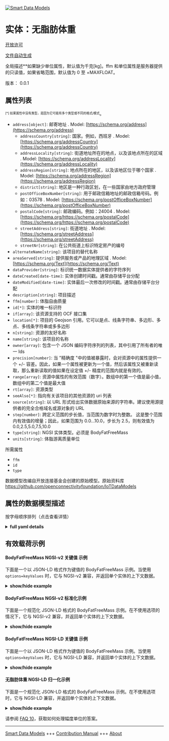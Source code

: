 <!-- 10-Header -->  
[![Smart Data Models](https://smartdatamodels.org/wp-content/uploads/2022/01/SmartDataModels_logo.png "Logo")](https://smartdatamodels.org)  
实体：无脂肪体重  
========<!-- /10-Header -->  
<!-- 15-License -->  
[开放许可](https://github.com/smart-data-models//dataModel.OCF/blob/master/BodyFatFreeMass/LICENSE.md)  
[文件自动生成](https://docs.google.com/presentation/d/e/2PACX-1vTs-Ng5dIAwkg91oTTUdt8ua7woBXhPnwavZ0FxgR8BsAI_Ek3C5q97Nd94HS8KhP-r_quD4H0fgyt3/pub?start=false&loop=false&delayms=3000#slide=id.gb715ace035_0_60)  
<!-- /15-License -->  
<!-- 20-Description -->  
全局描述**如果缺少单位属性，默认值为千克[kg]。ffm 和单位属性是服务器提供的只读值，如果省略范围，默认值为 0 至 +MAXFLOAT。  
版本： 0.0.1  
<!-- /20-Description -->  
<!-- 30-PropertiesList -->  

## 属性列表  

<sup><sub>[*] 如果属性中没有类型，是因为它可能有多个类型或不同的格式/模式</sub></sup>。  
- `address[object]`: 邮寄地址  . Model: [https://schema.org/address](https://schema.org/address)	- `addressCountry[string]`: 国家。例如，西班牙  . Model: [https://schema.org/addressCountry](https://schema.org/addressCountry)  
	- `addressLocality[string]`: 街道地址所在的地点，以及该地点所在的区域  . Model: [https://schema.org/addressLocality](https://schema.org/addressLocality)  
	- `addressRegion[string]`: 地点所在的地区，以及该地区位于哪个国家  . Model: [https://schema.org/addressRegion](https://schema.org/addressRegion)  
	- `district[string]`: 地区是一种行政区划，在一些国家由地方政府管理    
	- `postOfficeBoxNumber[string]`: 用于邮政信箱地址的邮政信箱号码。例如：03578  . Model: [https://schema.org/postOfficeBoxNumber](https://schema.org/postOfficeBoxNumber)  
	- `postalCode[string]`: 邮政编码。例如：24004  . Model: [https://schema.org/https://schema.org/postalCode](https://schema.org/https://schema.org/postalCode)  
	- `streetAddress[string]`: 街道地址  . Model: [https://schema.org/streetAddress](https://schema.org/streetAddress)  
	- `streetNr[string]`: 在公共街道上标识特定房产的编号    
- `alternateName[string]`: 该项目的替代名称  - `areaServed[string]`: 提供服务或产品的地理区域  . Model: [https://schema.org/Text](https://schema.org/Text)- `dataProvider[string]`: 标识统一数据实体提供者的字符序列  - `dateCreated[date-time]`: 实体创建时间戳。通常由存储平台分配  - `dateModified[date-time]`: 实体最后一次修改的时间戳。通常由存储平台分配  - `description[string]`: 项目描述  - `ffm[number]`: 体脂自由质量  - `id[*]`: 实体的唯一标识符  - `if[array]`: 该资源支持的 OCF 接口集  - `location[*]`: 项目的 Geojson 引用。它可以是点、线条字符串、多边形、多点、多线条字符串或多多边形  - `n[string]`: 资源的友好名称  - `name[string]`: 该项目的名称  - `owner[array]`: 包含一个 JSON 编码字符序列的列表，其中引用了所有者的唯一 Ids  - `precision[number]`: 当 "精确度 "中的值被暴露时，会对资源中的属性提供一个 +/- 容差。因此，如果一个属性被更新为一个值，然后该属性又被重新读取，那么重新读取的值如果在设定值 +/- 精度的范围内就是有效的。  - `range[array]`: 资源中属性的有效范围（数字）。数组中的第一个值是最小值，数组中的第二个值是最大值  - `rt[array]`: 资源类型  - `seeAlso[*]`: 指向有关该项目的其他资源的 uri 列表  - `source[string]`: 以 URL 形式给出实体数据原始来源的字符串。建议使用源提供者的完全合格域名或源对象的 URL  - `step[number]`: 跨定义范围的步长值，当范围为数字时为整数。  这是整个范围内有效值的增量；因此，如果范围为 0.0...10.0，步长为 2.5，则有效值为 0.0,2.5,5.0,7.5,10.0  - `type[string]`: NGSI 实体类型。必须是 BodyFatFreeMass  - `units[string]`: 体脂游离质量单位  <!-- /30-PropertiesList -->  
<!-- 35-RequiredProperties -->  
所需属性  
- `ffm`  - `id`  - `type`  <!-- /35-RequiredProperties -->  
<!-- 40-RequiredProperties -->  
数据模型改编自开放连接基金会创建的原始模型。原始资料库 https://github.com/openconnectivityfoundation/IoTDataModels  
<!-- /40-RequiredProperties -->  
<!-- 50-DataModelHeader -->  
## 属性的数据模型描述  
按字母顺序排列（点击查看详情）  
<!-- /50-DataModelHeader -->  
<!-- 60-ModelYaml -->  
<details><summary><strong>full yaml details</strong></summary>    
```yaml  
BodyFatFreeMass:    
  description: 'This Resource describes the Properties associated with a person''s body fat free mass.The unit is a single value that is one of kg, lb or percent.If the unit Property is missing the default is kilograms [kg].The ffm and unit Properties are read-only values that are provided by the Server.When range is omitted the default is 0 to +MAXFLOAT.'    
  properties:    
    address:    
      description: The mailing address    
      properties:    
        addressCountry:    
          description: 'The country. For example, Spain'    
          type: string    
          x-ngsi:    
            model: https://schema.org/addressCountry    
            type: Property    
        addressLocality:    
          description: 'The locality in which the street address is, and which is in the region'    
          type: string    
          x-ngsi:    
            model: https://schema.org/addressLocality    
            type: Property    
        addressRegion:    
          description: 'The region in which the locality is, and which is in the country'    
          type: string    
          x-ngsi:    
            model: https://schema.org/addressRegion    
            type: Property    
        district:    
          description: 'A district is a type of administrative division that, in some countries, is managed by the local government'    
          type: string    
          x-ngsi:    
            type: Property    
        postOfficeBoxNumber:    
          description: 'The post office box number for PO box addresses. For example, 03578'    
          type: string    
          x-ngsi:    
            model: https://schema.org/postOfficeBoxNumber    
            type: Property    
        postalCode:    
          description: 'The postal code. For example, 24004'    
          type: string    
          x-ngsi:    
            model: https://schema.org/https://schema.org/postalCode    
            type: Property    
        streetAddress:    
          description: The street address    
          type: string    
          x-ngsi:    
            model: https://schema.org/streetAddress    
            type: Property    
        streetNr:    
          description: Number identifying a specific property on a public street    
          type: string    
          x-ngsi:    
            type: Property    
      type: object    
      x-ngsi:    
        model: https://schema.org/address    
        type: Property    
    alternateName:    
      description: An alternative name for this item    
      type: string    
      x-ngsi:    
        type: Property    
    areaServed:    
      description: The geographic area where a service or offered item is provided    
      type: string    
      x-ngsi:    
        model: https://schema.org/Text    
        type: Property    
    dataProvider:    
      description: A sequence of characters identifying the provider of the harmonised data entity    
      type: string    
      x-ngsi:    
        type: Property    
    dateCreated:    
      description: Entity creation timestamp. This will usually be allocated by the storage platform    
      format: date-time    
      type: string    
      x-ngsi:    
        type: Property    
    dateModified:    
      description: Timestamp of the last modification of the entity. This will usually be allocated by the storage platform    
      format: date-time    
      type: string    
      x-ngsi:    
        type: Property    
    description:    
      description: A description of this item    
      type: string    
      x-ngsi:    
        type: Property    
    ffm:    
      description: Body fat free mass    
      minimum: 0.0    
      readOnly: true    
      type: number    
      x-ngsi:    
        type: Property    
    id:    
      anyOf:    
        - description: Identifier format of any NGSI entity    
          maxLength: 256    
          minLength: 1    
          pattern: ^[\w\-\.\{\}\$\+\*\[\]`|~^@!,:\\]+$    
          type: string    
          x-ngsi:    
            type: Property    
        - description: Identifier format of any NGSI entity    
          format: uri    
          type: string    
          x-ngsi:    
            type: Property    
      description: Unique identifier of the entity    
      x-ngsi:    
        type: Property    
    if:    
      description: The OCF Interface set supported by this Resource    
      items:    
        enum:    
          - oic.if.s    
          - oic.if.baseline    
        maxLength: 64    
        type: string    
      minItems: 1    
      readOnly: true    
      type: array    
      uniqueItems: true    
      x-ngsi:    
        type: Property    
    location:    
      description: 'Geojson reference to the item. It can be Point, LineString, Polygon, MultiPoint, MultiLineString or MultiPolygon'    
      oneOf:    
        - description: Geojson reference to the item. Point    
          properties:    
            bbox:    
              items:    
                type: number    
              minItems: 4    
              type: array    
            coordinates:    
              items:    
                type: number    
              minItems: 2    
              type: array    
            type:    
              enum:    
                - Point    
              type: string    
          required:    
            - type    
            - coordinates    
          title: GeoJSON Point    
          type: object    
          x-ngsi:    
            type: GeoProperty    
        - description: Geojson reference to the item. LineString    
          properties:    
            bbox:    
              items:    
                type: number    
              minItems: 4    
              type: array    
            coordinates:    
              items:    
                items:    
                  type: number    
                minItems: 2    
                type: array    
              minItems: 2    
              type: array    
            type:    
              enum:    
                - LineString    
              type: string    
          required:    
            - type    
            - coordinates    
          title: GeoJSON LineString    
          type: object    
          x-ngsi:    
            type: GeoProperty    
        - description: Geojson reference to the item. Polygon    
          properties:    
            bbox:    
              items:    
                type: number    
              minItems: 4    
              type: array    
            coordinates:    
              items:    
                items:    
                  items:    
                    type: number    
                  minItems: 2    
                  type: array    
                minItems: 4    
                type: array    
              type: array    
            type:    
              enum:    
                - Polygon    
              type: string    
          required:    
            - type    
            - coordinates    
          title: GeoJSON Polygon    
          type: object    
          x-ngsi:    
            type: GeoProperty    
        - description: Geojson reference to the item. MultiPoint    
          properties:    
            bbox:    
              items:    
                type: number    
              minItems: 4    
              type: array    
            coordinates:    
              items:    
                items:    
                  type: number    
                minItems: 2    
                type: array    
              type: array    
            type:    
              enum:    
                - MultiPoint    
              type: string    
          required:    
            - type    
            - coordinates    
          title: GeoJSON MultiPoint    
          type: object    
          x-ngsi:    
            type: GeoProperty    
        - description: Geojson reference to the item. MultiLineString    
          properties:    
            bbox:    
              items:    
                type: number    
              minItems: 4    
              type: array    
            coordinates:    
              items:    
                items:    
                  items:    
                    type: number    
                  minItems: 2    
                  type: array    
                minItems: 2    
                type: array    
              type: array    
            type:    
              enum:    
                - MultiLineString    
              type: string    
          required:    
            - type    
            - coordinates    
          title: GeoJSON MultiLineString    
          type: object    
          x-ngsi:    
            type: GeoProperty    
        - description: Geojson reference to the item. MultiLineString    
          properties:    
            bbox:    
              items:    
                type: number    
              minItems: 4    
              type: array    
            coordinates:    
              items:    
                items:    
                  items:    
                    items:    
                      type: number    
                    minItems: 2    
                    type: array    
                  minItems: 4    
                  type: array    
                type: array    
              type: array    
            type:    
              enum:    
                - MultiPolygon    
              type: string    
          required:    
            - type    
            - coordinates    
          title: GeoJSON MultiPolygon    
          type: object    
          x-ngsi:    
            type: GeoProperty    
      x-ngsi:    
        type: GeoProperty    
    n:    
      description: Friendly name of the Resource    
      maxLength: 64    
      readOnly: true    
      type: string    
      x-ngsi:    
        type: Property    
    name:    
      description: The name of this item    
      type: string    
      x-ngsi:    
        type: Property    
    owner:    
      description: A List containing a JSON encoded sequence of characters referencing the unique Ids of the owner(s)    
      items:    
        anyOf:    
          - description: Identifier format of any NGSI entity    
            maxLength: 256    
            minLength: 1    
            pattern: ^[\w\-\.\{\}\$\+\*\[\]`|~^@!,:\\]+$    
            type: string    
            x-ngsi:    
              type: Property    
          - description: Identifier format of any NGSI entity    
            format: uri    
            type: string    
            x-ngsi:    
              type: Property    
        description: Unique identifier of the entity    
        x-ngsi:    
          type: Property    
      type: array    
      x-ngsi:    
        type: Property    
    precision:    
      description: 'When exposed the value in ''precision'' provides a +/- tolerance against the Properties in the Resource. Thus if a Property is UPDATED to a value and that Property then RETRIEVED, the RETRIEVED value is valid if in the range of the set value +/- precision'    
      readOnly: true    
      type: number    
      x-ngsi:    
        type: Property    
    range:    
      description: 'The valid range for the Property in the Resource as a number. The first value in the array is the minimum value, the second value in the array is the maximum value'    
      items:    
        type: number    
      maxItems: 2    
      minItems: 2    
      readOnly: true    
      type: array    
      x-ngsi:    
        type: Property    
    rt:    
      description: Resource Type    
      items:    
        enum:    
          - oic.r.body.ffm    
        maxLength: 64    
        type: string    
      minItems: 1    
      readOnly: true    
      type: array    
      uniqueItems: true    
      x-ngsi:    
        type: Property    
    seeAlso:    
      description: list of uri pointing to additional resources about the item    
      oneOf:    
        - items:    
            format: uri    
            type: string    
          minItems: 1    
          type: array    
        - format: uri    
          type: string    
      x-ngsi:    
        type: Property    
    source:    
      description: 'A sequence of characters giving the original source of the entity data as a URL. Recommended to be the fully qualified domain name of the source provider, or the URL to the source object'    
      type: string    
      x-ngsi:    
        type: Property    
    step:    
      description: 'Step value across the defined range an integer when the range is a number.  This is the increment for valid values across the range; so if range is 0.0..10.0 and step is 2.5 then valid values are 0.0,2.5,5.0,7.5,10.0'    
      readOnly: true    
      type: number    
      x-ngsi:    
        type: Property    
    type:    
      description: NGSI entity type. It has to be BodyFatFreeMass    
      enum:    
        - BodyFatFreeMass    
      type: string    
      x-ngsi:    
        type: Property    
    units:    
      default: kg    
      description: Body fat free mass units    
      enum:    
        - kg    
        - lb    
        - percent    
      readOnly: true    
      type: string    
      x-ngsi:    
        type: Property    
  required:    
    - ffm    
    - id    
    - type    
  type: object    
  x-derived-from: https://raw.githubusercontent.com/openconnectivityfoundation/IoTDataModels/master/BodyFatFreeMassResURI.swagger.json    
  x-disclaimer: 'Redistribution and use in source and binary forms, with or without modification, are permitted  provided that the license conditions are met. Copyleft (c) 2022 Contributors to Smart Data Models Program'    
  x-license-url: https://github.com/smart-data-models/dataModel.OCF/blob/master/BodyFatFreeMass/LICENSE.md    
  x-model-schema: https://smart-data-models.github.io/dataModel.OCF/BodyFatFreeMass/schema.json    
  x-model-tags: OCF    
  x-version: 0.0.1    
```  
</details>    
<!-- /60-ModelYaml -->  
<!-- 70-MiddleNotes -->  
<!-- /70-MiddleNotes -->  
<!-- 80-Examples -->  
## 有效载荷示例  
#### BodyFatFreeMass NGSI-v2 关键值 示例  
下面是一个以 JSON-LD 格式作为键值的 BodyFatFreeMass 示例。当使用 `options=keyValues` 时，它与 NGSI-v2 兼容，并返回单个实体的上下文数据。  
<details><summary><strong>show/hide example</strong></summary>    
```json  
{  
    "id": "urn:ngsi-ld:BodyFatFreeMass:id:OITA:84015603",  
    "dateCreated": "2008-01-28T11:50:42Z",  
    "dateModified": "1989-08-09T09:52:36Z",  
    "source": "Until movie deal million. West course newspaper rest player stand scene. S",  
    "name": "Thing town nor fine specific anyone mind. Pattern really cost film others fund office.",  
    "alternateName": "Eat skin conference charge born sometimes night ",  
    "description": "Little everything later study accept pretty. Above claim attack take part color big. Turn television determine fire old.",  
    "dataProvider": "A scientist such kitchen people song our. Building night risk imagine. We particularly conference mother unit.",  
    "owner": [  
        "urn:ngsi-ld:BodyFatFreeMass:items:JOUM:77326907",  
        "urn:ngsi-ld:BodyFatFreeMass:items:QQGB:73829140"  
    ],  
    "seeAlso": [  
        "urn:ngsi-ld:BodyFatFreeMass:items:LGBL:55154773"  
    ],  
    "location": {  
        "type": "Point",  
        "coordinates": [  
            20.177127,  
            89.726082  
        ]  
    },  
    "address": {  
        "streetAddress": "Method city material energy evidence second.",  
        "addressLocality": "Argue certainly skill and consumer save. Lay those me yea",  
        "addressRegion": "Scene top image office. Quality save off pretty decide. Special oil deal.",  
        "addressCountry": "Away their when and hope. Use cultural campaign bank. I trial life offer visit cover.",  
        "postalCode": "Subject learn administration church wish rich. Relationship au",  
        "postOfficeBoxNumber": "Outside difficult adult south. Store data past analysis idea hot system. Year after side machine apply food. Safe too strong whole.",  
        "streetNr": "Month card television machine same speech thought save. High nice couple throw respond thousand might. Third appear grow simply water you.",  
        "district": "Break particular entire response participant bank. Operation window floor wind member responsibility. Bag investment hand answer position coll"  
    },  
    "areaServed": "Development culture federal draw animal fish level central. Table main seat want assume. Raise mil",  
    "rt": [  
        "oic.r.body.ffm"  
    ],  
    "ffm": 911.0,  
    "units": "percent",  
    "range": [  
        77.7,  
        206.6  
    ],  
    "step": 540.2,  
    "precision": 989.8,  
    "n": "Run probably certainly.",  
    "if": [  
        "oic.if.s"  
    ],  
    "type": "BodyFatFreeMass"  
}  
```  
</details>  
#### BodyFatFreeMass NGSI-v2 标准化示例  
下面是一个规范化 JSON-LD 格式的 BodyFatFreeMass 示例。在不使用选项的情况下，它与 NGSI-v2 兼容，并返回单个实体的上下文数据。  
<details><summary><strong>show/hide example</strong></summary>    
```json  
{  
    "id": "urn:ngsi-ld:BodyFatFreeMass:id:OITA:84015603",  
    "dateCreated": {  
        "type": "DateTime",  
        "value": "2008-01-28T11:50:42Z"  
    },  
    "dateModified": {  
        "type": "DateTime",  
        "value": "1989-08-09T09:52:36Z"  
    },  
    "source": {  
        "type": "Text",  
        "value": "Until movie deal million. West course newspaper rest player stand scene. S"  
    },  
    "name": {  
        "type": "Text",  
        "value": "Thing town nor fine specific anyone mind. Pattern really cost film others fund office."  
    },  
    "alternateName": {  
        "type": "Text",  
        "value": "Eat skin conference charge born sometimes night "  
    },  
    "description": {  
        "type": "Text",  
        "value": "Little everything later study accept pretty. Above claim attack take part color big. Turn television determine fire old."  
    },  
    "dataProvider": {  
        "type": "Text",  
        "value": "A scientist such kitchen people song our. Building night risk imagine. We particularly conference mother unit."  
    },  
    "owner": {  
        "type": "StructuredValue",  
        "value": [  
            "urn:ngsi-ld:BodyFatFreeMass:items:JOUM:77326907",  
            "urn:ngsi-ld:BodyFatFreeMass:items:QQGB:73829140"  
        ]  
    },  
    "seeAlso": {  
        "type": "StructuredValue",  
        "value": [  
            "urn:ngsi-ld:BodyFatFreeMass:items:LGBL:55154773"  
        ]  
    },  
    "location": {  
        "type": "geo:json",  
        "value": {  
            "type": "Point",  
            "coordinates": [  
                20.177127,  
                89.726082  
            ]  
        }  
    },  
    "address": {  
        "type": "StructuredValue",  
        "value": {  
            "streetAddress": "Method city material energy evidence second.",  
            "addressLocality": "Argue certainly skill and consumer save. Lay those me yea",  
            "addressRegion": "Scene top image office. Quality save off pretty decide. Special oil deal.",  
            "addressCountry": "Away their when and hope. Use cultural campaign bank. I trial life offer visit cover.",  
            "postalCode": "Subject learn administration church wish rich. Relationship au",  
            "postOfficeBoxNumber": "Outside difficult adult south. Store data past analysis idea hot system. Year after side machine apply food. Safe too strong whole.",  
            "streetNr": "Month card television machine same speech thought save. High nice couple throw respond thousand might. Third appear grow simply water you.",  
            "district": "Break particular entire response participant bank. Operation window floor wind member responsibility. Bag investment hand answer position coll"  
        }  
    },  
    "areaServed": {  
        "type": "Text",  
        "value": "Development culture federal draw animal fish level central. Table main seat want assume. Raise mil"  
    },  
    "rt": {  
        "type": "StructuredValue",  
        "value": [  
            "oic.r.body.ffm"  
        ]  
    },  
    "ffm": {  
        "type": "Number",  
        "value": 911.0  
    },  
    "units": {  
        "type": "Text",  
        "value": "percent"  
    },  
    "range": {  
        "type": "StructuredValue",  
        "value": [  
            77.7,  
            206.6  
        ]  
    },  
    "step": {  
        "type": "Number",  
        "value": 540.2  
    },  
    "precision": {  
        "type": "Number",  
        "value": 989.8  
    },  
    "n": {  
        "type": "Text",  
        "value": "Run probably certainly."  
    },  
    "if": {  
        "type": "StructuredValue",  
        "value": [  
            "oic.if.s"  
        ]  
    },  
    "type": "BodyFatFreeMass"  
}  
```  
</details>  
#### BodyFatFreeMass NGSI-LD 关键值 示例  
下面是一个以 JSON-LD 格式作为键值的 BodyFatFreeMass 示例。当使用 `options=keyValues` 时，它与 NGSI-LD 兼容，并返回单个实体的上下文数据。  
<details><summary><strong>show/hide example</strong></summary>    
```json  
{  
    "id": "urn:ngsi-ld:BodyFatFreeMass:id:OITA:84015603",  
    "dateCreated": "2008-01-28T11:50:42Z",  
    "dateModified": "1989-08-09T09:52:36Z",  
    "source": "Until movie deal million. West course newspaper rest player stand scene. S",  
    "name": "Thing town nor fine specific anyone mind. Pattern really cost film others fund office.",  
    "alternateName": "Eat skin conference charge born sometimes night ",  
    "description": "Little everything later study accept pretty. Above claim attack take part color big. Turn television determine fire old.",  
    "dataProvider": "A scientist such kitchen people song our. Building night risk imagine. We particularly conference mother unit.",  
    "owner": [  
        "urn:ngsi-ld:BodyFatFreeMass:items:JOUM:77326907",  
        "urn:ngsi-ld:BodyFatFreeMass:items:QQGB:73829140"  
    ],  
    "seeAlso": [  
        "urn:ngsi-ld:BodyFatFreeMass:items:LGBL:55154773"  
    ],  
    "location": {  
        "type": "Point",  
        "coordinates": [  
            20.177127,  
            89.726082  
        ]  
    },  
    "address": {  
        "streetAddress": "Method city material energy evidence second.",  
        "addressLocality": "Argue certainly skill and consumer save. Lay those me yea",  
        "addressRegion": "Scene top image office. Quality save off pretty decide. Special oil deal.",  
        "addressCountry": "Away their when and hope. Use cultural campaign bank. I trial life offer visit cover.",  
        "postalCode": "Subject learn administration church wish rich. Relationship au",  
        "postOfficeBoxNumber": "Outside difficult adult south. Store data past analysis idea hot system. Year after side machine apply food. Safe too strong whole.",  
        "streetNr": "Month card television machine same speech thought save. High nice couple throw respond thousand might. Third appear grow simply water you.",  
        "district": "Break particular entire response participant bank. Operation window floor wind member responsibility. Bag investment hand answer position coll"  
    },  
    "areaServed": "Development culture federal draw animal fish level central. Table main seat want assume. Raise mil",  
    "rt": [  
        "oic.r.body.ffm"  
    ],  
    "ffm": 911.0,  
    "units": "percent",  
    "range": [  
        77.7,  
        206.6  
    ],  
    "step": 540.2,  
    "precision": 989.8,  
    "n": "Run probably certainly.",  
    "if": [  
        "oic.if.s"  
    ],  
    "type": "BodyFatFreeMass",  
    "@context": [  
        "https://smartdatamodels.org/context.jsonld"  
    ]  
}  
```  
</details>  
#### 无脂肪体重 NGSI-LD 归一化示例  
下面是一个规范化 JSON-LD 格式的 BodyFatFreeMass 示例。在不使用选项时，它与 NGSI-LD 兼容，并返回单个实体的上下文数据。  
<details><summary><strong>show/hide example</strong></summary>    
```json  
{  
    "id": "urn:ngsi-ld:BodyFatFreeMass:id:OITA:84015603",  
    "dateCreated": {  
        "type": "Property",  
        "value": {  
            "@type": "DateTime",  
            "@value": "2008-01-28T11:50:42Z"  
        }  
    },  
    "dateModified": {  
        "type": "Property",  
        "value": {  
            "@type": "DateTime",  
            "@value": "1989-08-09T09:52:36Z"  
        }  
    },  
    "source": {  
        "type": "Property",  
        "value": "Until movie deal million. West course newspaper rest player stand scene. S"  
    },  
    "name": {  
        "type": "Property",  
        "value": "Thing town nor fine specific anyone mind. Pattern really cost film others fund office."  
    },  
    "alternateName": {  
        "type": "Property",  
        "value": "Eat skin conference charge born sometimes night "  
    },  
    "description": {  
        "type": "Property",  
        "value": "Little everything later study accept pretty. Above claim attack take part color big. Turn television determine fire old."  
    },  
    "dataProvider": {  
        "type": "Property",  
        "value": "A scientist such kitchen people song our. Building night risk imagine. We particularly conference mother unit."  
    },  
    "owner": {  
        "type": "Property",  
        "value": [  
            "urn:ngsi-ld:BodyFatFreeMass:items:JOUM:77326907",  
            "urn:ngsi-ld:BodyFatFreeMass:items:QQGB:73829140"  
        ]  
    },  
    "seeAlso": {  
        "type": "Property",  
        "value": [  
            "urn:ngsi-ld:BodyFatFreeMass:items:LGBL:55154773"  
        ]  
    },  
    "location": {  
        "type": "GeoProperty",  
        "value": {  
            "type": "Point",  
            "coordinates": [  
                20.177127,  
                89.726082  
            ]  
        }  
    },  
    "address": {  
        "type": "Property",  
        "value": {  
            "streetAddress": "Method city material energy evidence second.",  
            "addressLocality": "Argue certainly skill and consumer save. Lay those me yea",  
            "addressRegion": "Scene top image office. Quality save off pretty decide. Special oil deal.",  
            "addressCountry": "Away their when and hope. Use cultural campaign bank. I trial life offer visit cover.",  
            "postalCode": "Subject learn administration church wish rich. Relationship au",  
            "postOfficeBoxNumber": "Outside difficult adult south. Store data past analysis idea hot system. Year after side machine apply food. Safe too strong whole.",  
            "streetNr": "Month card television machine same speech thought save. High nice couple throw respond thousand might. Third appear grow simply water you.",  
            "district": "Break particular entire response participant bank. Operation window floor wind member responsibility. Bag investment hand answer position coll"  
        }  
    },  
    "areaServed": {  
        "type": "Property",  
        "value": "Development culture federal draw animal fish level central. Table main seat want assume. Raise mil"  
    },  
    "rt": {  
        "type": "Property",  
        "value": [  
            "oic.r.body.ffm"  
        ]  
    },  
    "ffm": {  
        "type": "Property",  
        "value": 911.0  
    },  
    "units": {  
        "type": "Property",  
        "value": "percent"  
    },  
    "range": {  
        "type": "Property",  
        "value": [  
            77.7,  
            206.6  
        ]  
    },  
    "step": {  
        "type": "Property",  
        "value": 540.2  
    },  
    "precision": {  
        "type": "Property",  
        "value": 989.8  
    },  
    "n": {  
        "type": "Property",  
        "value": "Run probably certainly."  
    },  
    "if": {  
        "type": "Property",  
        "value": [  
            "oic.if.s"  
        ]  
    },  
    "type": "BodyFatFreeMass",  
    "@context": [  
        "https://smartdatamodels.org/context.jsonld"  
    ]  
}  
```  
</details><!-- /80-Examples -->  
<!-- 90-FooterNotes -->  
<!-- /90-FooterNotes -->  
<!-- 95-Units -->  
请参阅 [FAQ 10](https://smartdatamodels.org/index.php/faqs/)，获取如何处理幅度单位的答案。  
<!-- /95-Units -->  
<!-- 97-LastFooter -->  
---  
[Smart Data Models](https://smartdatamodels.org) +++ [Contribution Manual](https://bit.ly/contribution_manual) +++ [About](https://bit.ly/Introduction_SDM)<!-- /97-LastFooter -->  
